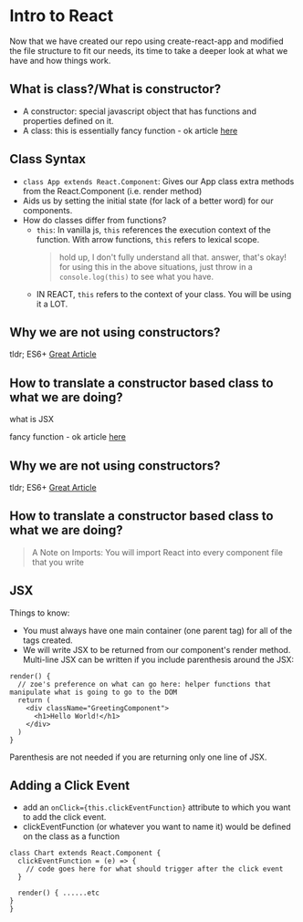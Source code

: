 # Intro to React
Now that we have created our repo using create-react-app and modified the file structure to fit our needs, its time to take a deeper look at what we have and how things work.

## What is class?/What is constructor?
- A constructor: special javascript object that has functions and properties defined on it.
- A class: this is essentially fancy function - ok article [here](https://medium.com/javascript-scene/javascript-factory-functions-vs-constructor-functions-vs-classes-2f22ceddf33e)

## Class Syntax
- `class App extends React.Component`: Gives our App class extra methods from the React.Component (i.e. render method)
- Aids us by setting the initial state (for lack of a better word) for our components.
- How do classes differ from functions?
  - `this`: In vanilla js, `this` references the execution context of the function. With arrow functions, `this` refers to lexical scope.
    > hold up, I don't fully understand all that. answer, that's okay! for using this in the above situations, just throw in a `console.log(this)` to see what you have.
  - IN REACT, `this` refers to the context of your class. You will be using it a LOT.

## Why we are not using constructors?
tldr; ES6+
[Great Article](https://hackernoon.com/the-constructor-is-dead-long-live-the-constructor-c10871bea599)

## How to translate a constructor based class to what we are doing?

what is JSX

fancy function - ok article [here](https://medium.com/javascript-scene/javascript-factory-functions-vs-constructor-functions-vs-classes-2f22ceddf33e)
## Why we are not using constructors?
tldr; ES6+
[Great Article](https://hackernoon.com/the-constructor-is-dead-long-live-the-constructor-c10871bea599)

## How to translate a constructor based class to what we are doing?

> A Note on Imports: You will import React into every component file that you write

## JSX
Things to know: 
- You must always have one main container (one parent tag) for all of the tags created.
- We will write JSX to be returned from our component's render method. Multi-line JSX can be written if you include parenthesis around the JSX:
```
render() {
  // zoe's preference on what can go here: helper functions that manipulate what is going to go to the DOM
  return (
    <div className="GreetingComponent">
      <h1>Hello World!</h1>
    </div>
  )
}
```
Parenthesis are not needed if you are returning only one line of JSX.

## Adding a Click Event
- add an `onClick={this.clickEventFunction}` attribute to which you want to add the click event.
- clickEventFunction (or whatever you want to name it) would be defined on the class as a function
```
class Chart extends React.Component {
  clickEventFunction = (e) => {
    // code goes here for what should trigger after the click event
  }
  
  render() { ......etc
}
}
```
